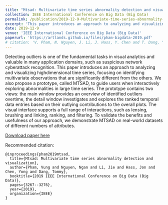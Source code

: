 ```yaml
---
title: "Mtsad: Multivariate time series abnormality detection and visualization"
collection: IEEE International Conference on Big Data (Big Data)
permalink: /publication/2019-12-9-Multivariate-time-series-abnormality-detection-and-visualization
excerpt: 'This paper introduces an approach to analyzing and visualizing highdimensional time series, focusing on identifying multivariate observations that are significantly different from the others. We also propose a prototype, called MTSAD, to guide users when interactively exploring abnormalities in large time series.'
date: 2019-12-9
venue: 'IEEE International Conference on Big Data (Big Data)'
paperurl: 'https://artlands.github.io/files/pham-bigdata-2019.pdf'
# citation: 'V. Pham, N. Nguyen, J. Li, J. Hass, Y. Chen and T. Dang, "MTSAD: Multivariate Time Series Abnormality Detection and Visualization," 2019 IEEE International Conference on Big Data (Big Data), 2019, pp. 3267-3276, doi: 10.1109/BigData47090.2019.9006559.'
---
```

Detecting outliers is one of the fundamental tasks in visual analytics and valuable in many application domains, such as suspicious network cyberattack recognition. This paper introduces an approach to analyzing and visualizing highdimensional time series, focusing on identifying multivariate observations that are significantly different from the others. We also propose a prototype, called MTSAD, to guide users when interactively exploring abnormalities in large time series. The prototype contains two views: the main window provides an overview of identified outliers overtime, the detail window investigates and explores the ranked temporal data entries based on their outlying contributions to the overall plots. The visual interface supports a full range of interactions, such as lensing, brushing and linking, ranking, and filtering. To validate the benefits and usefulness of our approach, we demonstrate MTSAD on real-world datasets of different numbers of attributes.

[Download paper here](https://artlands.github.io/files/pham-bigdata-2019.pdf)

Recommended citation: 

```
@inproceedings{pham2019mtsad,
  title={Mtsad: Multivariate time series abnormality detection and visualization},
  author={Pham, Vung and Nguyen, Ngan and Li, Jie and Hass, Jon and Chen, Yong and Dang, Tommy},
  booktitle={2019 IEEE International Conference on Big Data (Big Data)},
  pages={3267--3276},
  year={2019},
  organization={IEEE}
}
```